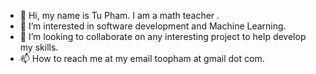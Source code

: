 - 👋 Hi, my name is Tu Pham. I am a math teacher .
- 👀 I’m interested in software development and Machine Learning.
- 💞️ I’m looking to collaborate on any interesting project to help develop my skills.
- 📫 How to reach me at my email toopham at gmail dot com.
